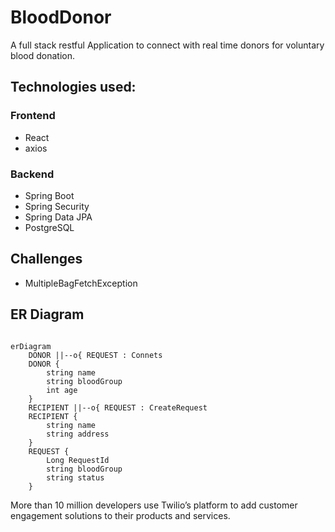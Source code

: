 # BloodDonor

A full stack restful Application to connect with real time donors for voluntary blood donation.

## Technologies used:

### Frontend
- React
- axios

### Backend
- Spring Boot
- Spring Security
- Spring Data JPA
- PostgreSQL


## Challenges
- MultipleBagFetchException


## ER Diagram

```mermaid

erDiagram
    DONOR ||--o{ REQUEST : Connets
    DONOR {
        string name
        string bloodGroup
        int age
    }
    RECIPIENT ||--o{ REQUEST : CreateRequest
    RECIPIENT {
        string name
        string address
    }
    REQUEST {
        Long RequestId
        string bloodGroup
        string status
    }
```
More than 10 million developers use Twilio’s platform to add customer engagement solutions to their products and services.